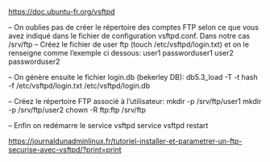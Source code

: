 https://doc.ubuntu-fr.org/vsftpd

– On oublies pas de créer le répertoire des comptes FTP selon ce que vous avez indiqué dans le fichier de configuration vsftpd.conf. Dans notre cas /srv/ftp
– Créez le fichier de user ftp (touch /etc/vsftpd/login.txt) et on le renseigne comme l’exemple ci dessous:
user1
passworduser1
user2
passworduser2

– On génère ensuite le fichier login.db (bekerley DB):
db5.3_load -T -t hash -f /etc/vsftpd/login.txt /etc/vsftpd/login.db

– Créez le répertoire FTP associé à l’utilisateur:
mkdir -p /srv/ftp/user1
mkdir -p /srv/ftp/user2
chown -R ftp:ftp /srv/ftp

– Enfin on redémarre le service vsftpd
service vsftpd restart

https://journaldunadminlinux.fr/tutoriel-installer-et-parametrer-un-ftp-securise-avec-vsftpd/?print=print

